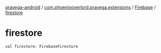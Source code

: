 [pravega-android](../../index.md) / [com.phoenixoverlord.pravega.extensions](../index.md) / [Firebase](index.md) / [firestore](./firestore.md)

# firestore

`val firestore: FirebaseFirestore`